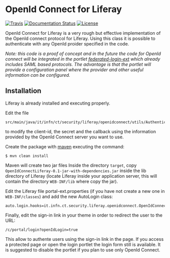 # OpenId Connect for Liferay

[![Travis](http://img.shields.io/travis/csgf/OpenIdConnectLiferay/master.png)](https://travis-ci.org/fmarco76/OpenIdConnectLiferay)
[![Documentation Status](https://readthedocs.org/projects/csgf/badge/?version=latest)](http://csgf.readthedocs.org)
[![License](https://img.shields.io/github/license/csgf/OpenIdConnectLiferay.svg?style?flat)](http://www.apache.org/licenses/LICENSE-2.0.txt)

OpenId Connect for Liferay is a very rough but effective implementation of the
OpenId connect protocol for Liferay. Using this class it is possible to authenticate
with any OpenId proider specified in the code.

*Note: this code is a proof of concept and in the future the code for OpenId connect will
be integrated in the portlet [federated-login-ext](https://github.com/csgf/federated-login-ext)
which already includes SAML based protocols. The advantage is that the portlet
will provide a configuration panel where the provider and other useful information
can be configured.*


## Installation

Liferay is already installed and executing properly.

Edit the file

    src/main/java/it/infn/ct/security/liferay/openidconnect/utils/Authenticator.java

to modify the client-id, the secret and the callback using the information provided by the OpenId Connect server you
want to use.

Create the package with [maven](https://maven.apache.org) executing the command:

    $ mvn clean install

Maven will create two jar files Inside the directory `target`, copy `OpenIdConnectLiferay-0.1-jar-with-dependencies.jar`
inside the lib directory of Liferay (locate Liferay inside your application server, this will
contain the directory `WEB-INF/lib` where copy the jar).

Edit the Liferay file portal-ext.properties (if you have not create a new one in `WEB-INF/classes`) and add the
new AutoLogin class:

    auto.login.hooks=it.infn.ct.security.liferay.openidconnect.OpenIdConnectAutoLogin,com.liferay.portal.security.auth.CASAutoLogin,com.liferay.portal.security.auth.FacebookAutoLogin,com.liferay.portal.security.auth.NtlmAutoLogin,com.liferay.portal.security.auth.OpenIdAutoLogin,com.liferay.portal.security.auth.OpenSSOAutoLogin,com.liferay.portal.security.auth.RememberMeAutoLogin,com.liferay.portal.security.auth.SiteMinderAutoLogin

Finally, edit the sign-in link in your theme in order to redirect the user to the URL:

    /c/portal/login?openIdLogin=true

This allow to authente users using the sign-in link in the page. If you access a protected
page or open the login portlet the login form still is available. It is suggested to disable the
portlet if you plan to use only OpenId Connect.
